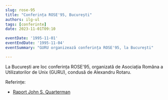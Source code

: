 ```yaml
---
slug: rose-95
title: "Conferința ROSE'95, București"
authors: ilg-ul
tags: [conferinte]
date: 2023-11-01T09:10

eventDate: '1995-11-01'
eventEndDate: '1995-11-04'
eventSummary: "GURU organizează conferința ROSE'95, la București"

---
```


La București are loc conferința ROSE'95, organizată de Asociația Româna
a Utilizatorilor de Unix (GURU), condusă de Alexandru Rotaru.

<!-- truncate -->

Referințe:

- [Raport John S. Quarterman](http://linux.punct.info/postrose.html)
